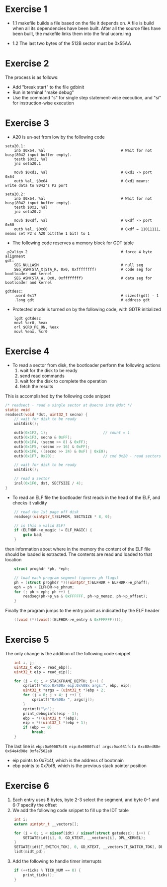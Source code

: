 # Exercise 1

* 1.1 makefile builds a file based on the file it depends on. A file is build when all its dependencies have been built.
After all the source files have been built, the makefile links them into the final ucore.img

* 1.2 The last two bytes of the 512B sector must be 0x55AA

# Exercise 2

The process is as follows:

+ Add "break start" to the file gdbinit
+ Run in terminal "make debug"
+ Use the command "s" for single step statement-wise execution, and "si" for instruction-wise execution

# Exercise 3

+ A20 is un-set from low by the following code

``` 
seta20.1:
    inb $0x64, %al                                  # Wait for not busy(8042 input buffer empty).
    testb $0x2, %al
    jnz seta20.1

    movb $0xd1, %al                                 # 0xd1 -> port 0x64
    outb %al, $0x64                                 # 0xd1 means: write data to 8042's P2 port

seta20.2:
    inb $0x64, %al                                  # Wait for not busy(8042 input buffer empty).
    testb $0x2, %al
    jnz seta20.2

    movb $0xdf, %al                                 # 0xdf -> port 0x60
    outb %al, $0x60                                 # 0xdf = 11011111, means set P2's A20 bit(the 1 bit) to 1

```

+ The following code reserves a memory block for GDT table

```
.p2align 2                                          # force 4 byte alignment
gdt:
    SEG_NULLASM                                     # null seg
    SEG_ASM(STA_X|STA_R, 0x0, 0xffffffff)           # code seg for bootloader and kernel
    SEG_ASM(STA_W, 0x0, 0xffffffff)                 # data seg for bootloader and kernel

gdtdesc:
    .word 0x17                                      # sizeof(gdt) - 1
    .long gdt                                       # address gdt
```

+ Protected mode is turned on by the following code, with GDTR initialized

```
    lgdt gdtdesc
    movl %cr0, %eax
    orl $CR0_PE_ON, %eax
    movl %eax, %cr0
```

# Exercise 4

+ To read a sector from disk, the bootloader perform the following actions
    1. wait for the disk to be ready
    2. send read commands
    3. wait for the disk to complete the operation
    4. fetch the results
    
This is accomplished by the following code snippet

``` c
/* readsect - read a single sector at @secno into @dst */
static void
readsect(void *dst, uint32_t secno) {
    // wait for disk to be ready
    waitdisk();

    outb(0x1F2, 1);                         // count = 1
    outb(0x1F3, secno & 0xFF);
    outb(0x1F4, (secno >> 8) & 0xFF);
    outb(0x1F5, (secno >> 16) & 0xFF);
    outb(0x1F6, ((secno >> 24) & 0xF) | 0xE0);
    outb(0x1F7, 0x20);                      // cmd 0x20 - read sectors

    // wait for disk to be ready
    waitdisk();

    // read a sector
    insl(0x1F0, dst, SECTSIZE / 4);
}
```
+ To read an ELF file the bootloader first reads in the head of the ELF, and checks it validity

``` c
    // read the 1st page off disk
    readseg((uintptr_t)ELFHDR, SECTSIZE * 8, 0);

    // is this a valid ELF?
    if (ELFHDR->e_magic != ELF_MAGIC) {
        goto bad;
    }
```

then information about where in the memory the content of the ELF file should be loaded is extracted. The contents are read
and loaded to that location
``` c
    struct proghdr *ph, *eph;

    // load each program segment (ignores ph flags)
    ph = (struct proghdr *)((uintptr_t)ELFHDR + ELFHDR->e_phoff);
    eph = ph + ELFHDR->e_phnum;
    for (; ph < eph; ph ++) {
        readseg(ph->p_va & 0xFFFFFF, ph->p_memsz, ph->p_offset);
    }
```

Finally the program jumps to the entry point as indicated by the ELF header
``` c
    ((void (*)(void))(ELFHDR->e_entry & 0xFFFFFF))();
```

# Exercise 5

The only change is the addition of the following code snippet
``` c
    int i, j;
    uint32_t ebp = read_ebp();
    uint32_t eip = read_eip();

    for (i = 0; i < STACKFRAME_DEPTH; i++) {
        cprintf("ebp:0x%08x eip:0x%08x args:", ebp, eip);
        uint32_t *args = (uint32_t *)ebp + 2;
        for (j = 0; j < 4; j ++) {
            cprintf("0x%08x ", args[j]);
        }
        cprintf("\n");
        print_debuginfo(eip - 1);
        ebp = *((uint32_t *)ebp);
        eip = *((uint32_t *)ebp + 1);
        if (ebp == 0)
        	break;
    }
```

The last line is
``` ebp:0x00007bf8 eip:0x00007c4f args:0xc031fcfa 0xc08ed88e 0x64e4d08e 0xfa7502a8 ```
+ eip points to 0x7c4f, which is the address of bootmain
+ ebp points to 0x7bf8, which is the previous stack pointer position

# Exercise 6

1. Each entry uses 8 bytes, byte 2-3 select the segment, and byte 0-1 and 6-7 specify the offset
2. We add the following code snippet to fill up the IDT table
``` c
    int i;
    extern uintptr_t __vectors[];

    for (i = 0; i < sizeof(idt) / sizeof(struct gatedesc); i++) {
        SETGATE(idt[i], 0, GD_KTEXT, __vectors[i], DPL_KERNEL);
    }
    SETGATE(idt[T_SWITCH_TOK], 0, GD_KTEXT, __vectors[T_SWITCH_TOK], DPL_USER);
    lidt(&idt_pd);
```

3. Add the following to handle timer interrupts

``` c
    if (++ticks % TICK_NUM == 0) {
    	print_ticks();
    }
```
